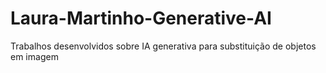 # Laura-Martinho-Generative-AI
Trabalhos desenvolvidos sobre IA generativa para substituição de objetos em imagem
